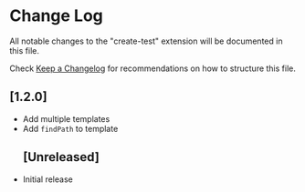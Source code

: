 # Change Log

All notable changes to the "create-test" extension will be documented in this file.

Check [Keep a Changelog](http://keepachangelog.com/) for recommendations on how to structure this file.

## [1.2.0]

* Add multiple templates
* Add `findPath` to template
  ## [Unreleased]
* Initial release
